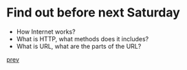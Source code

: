 <h1>
Find out before next Saturday
</h1>

<ul>
    <li>
        How Internet works?
    </li>
    <li>
        What is HTTP, what methods does it includes?
    </li>
    <li>
        What is URL, what are the parts of the URL?
    </li>
</ul>

<a href="08.md">prev</a>
